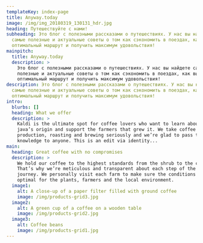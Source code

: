 ```yaml
---
templateKey: index-page
title: Anyway.today
image: /img/img_20180319_130131_hdr.jpg
heading: Путешествуйте с нами!
subheading: Это блог с полезными рассказами о путешествиях. У нас вы найдете
  самые полезные и актуальные советы о том как сэкономить в поездах, как выбрать
  оптимальный маршрут и получить максимум удовольствия!
mainpitch:
  title: Anyway.today
  description: >
    Это блог с полезными рассказами о путешествиях. У нас вы найдете самые
    полезные и актуальные советы о том как сэкономить в поездах, как выбрать
    оптимальный маршрут и получить максимум удовольствия!
description: Это блог с полезными рассказами о путешествиях. У нас вы найдете
  самые полезные и актуальные советы о том как сэкономить в поездах, как выбрать
  оптимальный маршрут и получить максимум удовольствия!
intro:
  blurbs: []
  heading: What we offer
  description: >
    Kaldi is the ultimate spot for coffee lovers who want to learn about their
    java’s origin and support the farmers that grew it. We take coffee
    production, roasting and brewing seriously and we’re glad to pass that
    knowledge to anyone. This is an edit via identity...
main:
  heading: Great coffee with no compromises
  description: >
    We hold our coffee to the highest standards from the shrub to the cup.
    That’s why we’re meticulous and transparent about each step of the coffee’s
    journey. We personally visit each farm to make sure the conditions are
    optimal for the plants, farmers and the local environment.
  image1:
    alt: A close-up of a paper filter filled with ground coffee
    image: /img/products-grid3.jpg
  image2:
    alt: A green cup of a coffee on a wooden table
    image: /img/products-grid2.jpg
  image3:
    alt: Coffee beans
    image: /img/products-grid1.jpg
---
```

